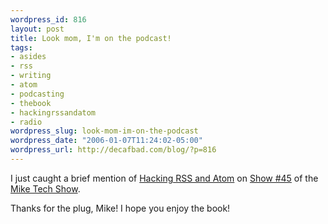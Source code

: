 ```yaml
--- 
wordpress_id: 816
layout: post
title: Look mom, I'm on the podcast!
tags: 
- asides
- rss
- writing
- atom
- podcasting
- thebook
- hackingrssandatom
- radio
wordpress_slug: look-mom-im-on-the-podcast
wordpress_date: "2006-01-07T11:24:02-05:00"
wordpress_url: http://decafbad.com/blog/?p=816
---
```

I just caught a brief mention of [Hacking RSS and Atom][book] on [Show #45][s45] of the [Mike Tech Show][mts].

Thanks for the plug, Mike!  I hope you enjoy the book!

[book]: http://www.amazon.com/exec/obidos/ASIN/0764597582/0xdecafbad01-20?creative=327641&camp=14573&link_code=as1
[s45]: http://www.miketechshow.com/2006/01/mike-tech-show-podcast-45-01-07-06.html#comments
[mts]: http://www.miketechshow.com/

